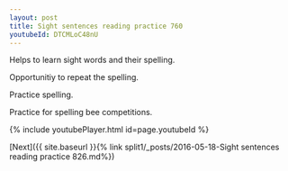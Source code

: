 ```yaml
---
layout: post
title: Sight sentences reading practice 760
youtubeId: DTCMLoC48nU
---
```

 
 
Helps to learn sight words and their spelling.

Opportunitiy to repeat the spelling. 

Practice spelling. 
 
Practice for spelling bee competitions. 
 
{% include youtubePlayer.html id=page.youtubeId %}
 
 

[Next]({{ site.baseurl }}{% link  split1/_posts/2016-05-18-Sight sentences reading practice 826.md%})
 
